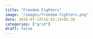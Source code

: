 ```yaml
---
title: "Freedom Fighters"
image: "/images/freedom-fighters.png"
date: 2019-07-14T16:42:23+05:30
categories: ["grid"]
draft: false
---
```


